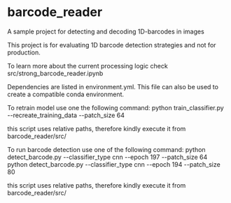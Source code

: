 # barcode_reader
A sample project for detecting and decoding 1D-barcodes in images

This project is for evaluating 1D barcode detection strategies and not for production.

To learn more about the current processing logic check src/strong_barcode_reader.ipynb

Dependencies are listed in environment.yml. This file can also be used to create a compatible conda environment.

To retrain model use one the following command:
python train_classifier.py --recreate_training_data --patch_size 64

this script uses relative paths, therefore kindly execute it from barcode_reader/src/

To run barcode detection use one of the following command:
python detect_barcode.py --classifier_type cnn --epoch 197  --patch_size 64
python detect_barcode.py --classifier_type cnn --epoch 194  --patch_size 80

this script uses relative paths, therefore kindly execute it from barcode_reader/src/